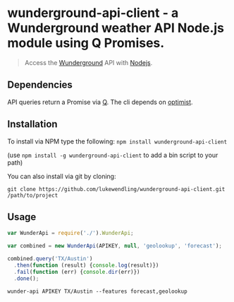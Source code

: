 # wunderground-api-client - a Wunderground weather API Node.js module using Q Promises.

> Access the [Wunderground](http://www.wunderground.com/weather/api/d/docs) API with [Nodejs](http://nodejs.org).

## Dependencies

API queries return a Promise via [Q](http://documentup.com/kriskowal/q/). The cli depends on [optimist](https://npmjs.org/package/optimist).

## Installation

To install via NPM type the following: `npm install wunderground-api-client`

(use `npm install -g wunderground-api-client` to add a bin script to your path)

You can also install via git by cloning:

```shell
git clone https://github.com/lukewendling/wunderground-api-client.git /path/to/project
```

## Usage

```js
var WunderApi = require('./').WunderApi;

var combined = new WunderApi(APIKEY, null, 'geolookup', 'forecast');

combined.query('TX/Austin')
  .then(function (result) {console.log(result)})
  .fail(function (err) {console.dir(err)})
  .done();
```

```shell
wunder-api APIKEY TX/Austin --features forecast,geolookup
```
